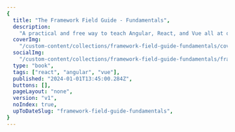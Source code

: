 ```yaml
---
{
  title: "The Framework Field Guide - Fundamentals",
  description:
    "A practical and free way to teach Angular, React, and Vue all at once, so you can choose the right tool for the job and learn the underlying concepts in depth.",
  coverImg:
    "/custom-content/collections/framework-field-guide-fundamentals/cover.png",
  socialImg:
    "/custom-content/collections/framework-field-guide-fundamentals/framework_field_guide_fundamentals_social.png",
  type: "book",
  tags: ["react", "angular", "vue"],
  published: "2024-01-01T13:45:00.284Z",
  buttons: [],
  pageLayout: "none",
  version: "v1",
  noIndex: true,
  upToDateSlug: "framework-field-guide-fundamentals",
}
---
```

